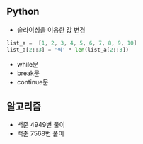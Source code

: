## Python

- 슬라이싱을 이용한 값 변경

```python
list_a =  [1, 2, 3, 4, 5, 6, 7, 8, 9, 10]
list_a[2::3] = '짝' * len(list_a[2::3])
```

- while문
- break문
- continue문

## 알고리즘

- 백준 4949번 풀이
- 백준 7568번 풀이